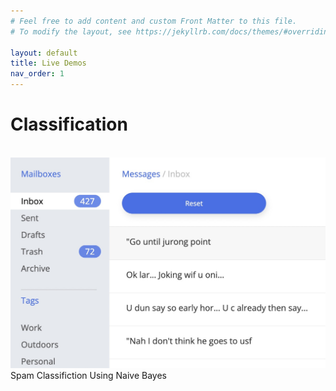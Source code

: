 ```yaml
---
# Feel free to add content and custom Front Matter to this file.
# To modify the layout, see https://jekyllrb.com/docs/themes/#overriding-theme-defaults

layout: default
title: Live Demos
nav_order: 1
---
```


<link href="./index.css" rel="stylesheet" type="text/css"/>

# Classification

<br/>
<div class="card" onclick="window.location='./text-classification'">
  <img src="./text-classification/capture.png">
  <div class="title">Spam Classifiction Using Naive Bayes</div>
</div>